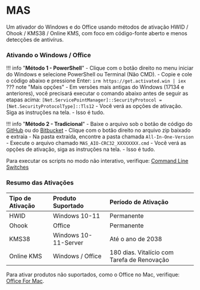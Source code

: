 # MAS

Um ativador do Windows e do Office usando métodos de ativação HWID / Ohook / KMS38 / Online KMS, com foco em código-fonte aberto e menos detecções de antivírus.

### Ativando o Windows / Office

!!! info "**Método 1 - PowerShell**"
    - Clique com o botão direito no menu iniciar do Windows e selecione PowerShell ou Terminal (Não CMD).
    - Copie e cole o código abaixo e pressione Enter:
     ```
     irm https://get.activated.win | iex
     ```
    ??? note "Mais opções"
        - Em versões mais antigas do Windows (17134 e anteriores), você precisará executar o comando abaixo antes de seguir as etapas acima:
        ```
        [Net.ServicePointManager]::SecurityProtocol = [Net.SecurityProtocolType]::Tls12
        ```
    - Você verá as opções de ativação. Siga as instruções na tela.
    - Isso é tudo.

!!! info "**Método 2 - Tradicional**"
    - Baixe o arquivo sob o botão de código do [GitHub](https://github.com/massgravel/Microsoft-Activation-Scripts) ou do [Bitbucket](https://bitbucket.org/WindowsAddict/microsoft-activation-scripts)
    - Clique com o botão direito no arquivo zip baixado e extraia
    - Na pasta extraída, encontre a pasta chamada `All-In-One-Version`
    - Execute o arquivo chamado `MAS_AIO-CRC32_XXXXXXXX.cmd`
    - Você verá as opções de ativação, siga as instruções na tela.
    - Isso é tudo.

Para executar os scripts no modo não interativo, verifique: [Command Line Switches](https://massgrave.dev/command_line_switches)

### Resumo das Ativações

| Tipo de Ativação | Produto Suportado   | Período de Ativação                         |
|:-----------------|:--------------------|:--------------------------------------------|
| HWID             | Windows 10-11       | Permanente                                  |
| Ohook            | Office              | Permanente                                  |
| KMS38            | Windows 10-11-Server| Até o ano de 2038                           |
| Online KMS       | Windows / Office    | 180 dias. Vitalício com Tarefa de Renovação |

Para ativar produtos não suportados, como o Office no Mac, verifique: [Office For Mac](https://massgrave.dev/office_for_mac).